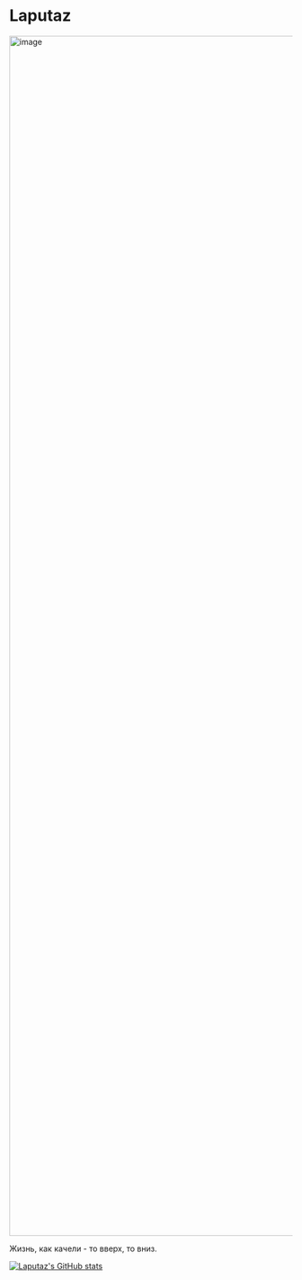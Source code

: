# Laputaz

<img width="2130" alt="image" src="https://github.com/user-attachments/assets/da71596c-c8db-4ca7-b597-82e9ba63aca3">

Жизнь, как качели - то вверх, то вниз.

[![Laputaz's GitHub stats](https://github-readme-stats.vercel.app/api?username=laputaz&show_icons=true&theme=catppuccin_latte)]()

